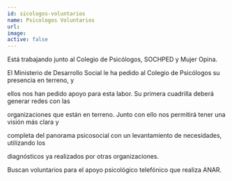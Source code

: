 ```yaml
---
id: sicologos-voluntarios
name: Psicologos Voluntarios
url: 
image:
active: false
---
```

Está trabajando junto al Colegio de Psicólogos, SOCHPED y Mujer Opina.

El Ministerio de Desarrollo Social le ha pedido al Colegio de Psicólogos su presencia en terreno, y 

ellos nos han pedido apoyo para esta labor. Su primera cuadrilla deberá generar redes con las 

organizaciones que están en terreno. Junto con ello nos permitirá tener una visión más clara y 

completa del panorama psicosocial con un levantamiento de necesidades, utilizando los 

diagnósticos ya realizados por otras organizaciones.

Buscan voluntarios para el apoyo psicológico telefónico que realiza ANAR.